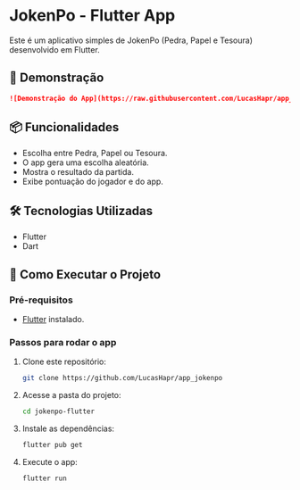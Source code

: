 # JokenPo - Flutter App

Este é um aplicativo simples de JokenPo (Pedra, Papel e Tesoura) desenvolvido em Flutter.

## 🎥 Demonstração

```md
![Demonstração do App](https://raw.githubusercontent.com/LucasHapr/app_jokenpo/main/videos/apresentacaoApp.gif)
```

## 📦 Funcionalidades

- Escolha entre Pedra, Papel ou Tesoura.
- O app gera uma escolha aleatória.
- Mostra o resultado da partida.
- Exibe pontuação do jogador e do app.

## 🛠 Tecnologias Utilizadas

- Flutter
- Dart

## 🚀 Como Executar o Projeto

### Pré-requisitos

- [Flutter](https://flutter.dev/docs/get-started/install) instalado.

### Passos para rodar o app

1. Clone este repositório:

   ```sh
   git clone https://github.com/LucasHapr/app_jokenpo
   ```

2. Acesse a pasta do projeto:

   ```sh
   cd jokenpo-flutter
   ```

3. Instale as dependências:

   ```sh
   flutter pub get
   ```

4. Execute o app:

   ```sh
   flutter run
   ```
